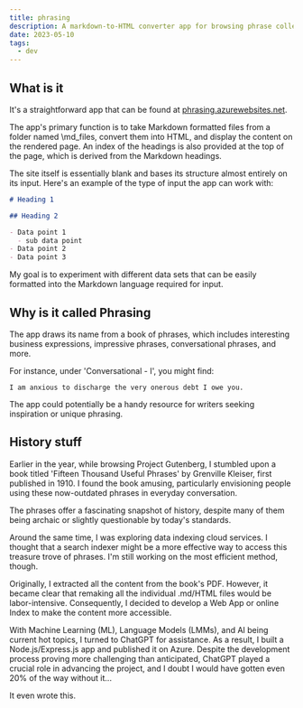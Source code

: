 ```yaml
---
title: phrasing
description: A markdown-to-HTML converter app for browsing phrase collections
date: 2023-05-10
tags:
  - dev
---
```


## What is it

It's a straightforward app that can be found at [phrasing.azurewebsites.net](https://phrasing.azurewebsites.net/#).

The app's primary function is to take Markdown formatted files from a folder named \md_files, convert them into HTML, and display the content on the rendered page. An index of the headings is also provided at the top of the page, which is derived from the Markdown headings.

The site itself is essentially blank and bases its structure almost entirely on its input. Here's an example of the type of input the app can work with:

```md
# Heading 1

## Heading 2

- Data point 1
  - sub data point
- Data point 2
- Data point 3

```

My goal is to experiment with different data sets that can be easily formatted into the Markdown language required for input.

## Why is it called Phrasing

The app draws its name from a book of phrases, which includes interesting business expressions, impressive phrases, conversational phrases, and more.

For instance, under 'Conversational - I', you might find:

```diff-js
I am anxious to discharge the very onerous debt I owe you.
```

The app could potentially be a handy resource for writers seeking inspiration or unique phrasing.

## History stuff

Earlier in the year, while browsing Project Gutenberg, I stumbled upon a book titled 'Fifteen Thousand Useful Phrases' by Grenville Kleiser, first published in 1910. I found the book amusing, particularly envisioning people using these now-outdated phrases in everyday conversation.

The phrases offer a fascinating snapshot of history, despite many of them being archaic or slightly questionable by today's standards.

Around the same time, I was exploring data indexing cloud services. I thought that a search indexer might be a more effective way to access this treasure trove of phrases. I'm still working on the most efficient method, though.

Originally, I extracted all the content from the book's PDF. However, it became clear that remaking all the individual .md/HTML files would be labor-intensive. Consequently, I decided to develop a Web App or online Index to make the content more accessible.

With Machine Learning (ML), Language Models (LMMs), and AI being current hot topics, I turned to ChatGPT for assistance. As a result, I built a Node.js/Express.js app and published it on Azure. Despite the development process proving more challenging than anticipated, ChatGPT played a crucial role in advancing the project, and I doubt I would have gotten even 20% of the way without it...

It even wrote this.
